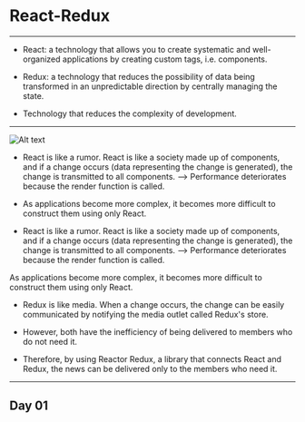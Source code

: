 # React-Redux

---

- React: a technology that allows you to create systematic and well-organized applications by creating custom tags, i.e. components.

- Redux: a technology that reduces the possibility of data being transformed in an unpredictable direction by centrally managing the state.

- Technology that reduces the complexity of development.

---

![Alt text](<Screenshot 2023-11-29 at 6.19.13 PM.png>)

- React is like a rumor.
  React is like a society made up of components, and if a change occurs (data representing the change is generated), the change is transmitted to all components. --> Performance deteriorates because the render function is called.

- As applications become more complex, it becomes more difficult to construct them using only React.

- React is like a rumor.
  React is like a society made up of components, and if a change occurs (data representing the change is generated), the change is transmitted to all components. --> Performance deteriorates because the render function is called.

As applications become more complex, it becomes more difficult to construct them using only React.

- Redux is like media.
  When a change occurs, the change can be easily communicated by notifying the media outlet called Redux's store.

- However, both have the inefficiency of being delivered to members who do not need it.

- Therefore, by using Reactor Redux, a library that connects React and Redux, the news can be delivered only to the members who need it.

---

## Day 01
